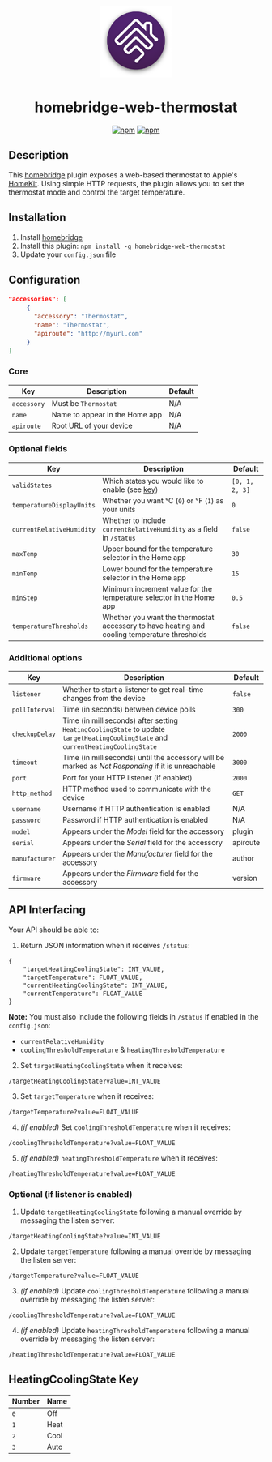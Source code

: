 <p align="center">
  <a href="https://github.com/homebridge/homebridge"><img src="https://raw.githubusercontent.com/homebridge/branding/master/logos/homebridge-color-round-stylized.png" height="140"></a>
</p>

<span align="center">

# homebridge-web-thermostat

[![npm](https://img.shields.io/npm/v/homebridge-web-thermostat.svg)](https://www.npmjs.com/package/homebridge-web-thermostat) [![npm](https://img.shields.io/npm/dt/homebridge-web-thermostat.svg)](https://www.npmjs.com/package/homebridge-web-thermostat)

</span>

## Description

This [homebridge](https://github.com/homebridge/homebridge) plugin exposes a web-based thermostat to Apple's [HomeKit](http://www.apple.com/ios/home/). Using simple HTTP requests, the plugin allows you to set the thermostat mode and control the target temperature.

## Installation

1. Install [homebridge](https://github.com/homebridge/homebridge#installation)
2. Install this plugin: `npm install -g homebridge-web-thermostat`
3. Update your `config.json` file

## Configuration

```json
"accessories": [
     {
       "accessory": "Thermostat",
       "name": "Thermostat",
       "apiroute": "http://myurl.com"
     }
]
```

### Core
| Key | Description | Default |
| --- | --- | --- |
| `accessory` | Must be `Thermostat` | N/A |
| `name` | Name to appear in the Home app | N/A |
| `apiroute` | Root URL of your device | N/A |

### Optional fields
| Key | Description | Default |
| --- | --- | --- |
| `validStates` | Which states you would like to enable (see [key](#heatingcoolingstate-key)) | `[0, 1, 2, 3]` |
| `temperatureDisplayUnits` | Whether you want °C (`0`) or °F (`1`) as your units | `0` |
| `currentRelativeHumidity` | Whether to include `currentRelativeHumidity` as a field in `/status` | `false` |
| `maxTemp` | Upper bound for the temperature selector in the Home app | `30` |
| `minTemp` | Lower bound for the temperature selector in the Home app | `15` |
| `minStep` | Minimum increment value for the temperature selector in the Home app | `0.5` |
| `temperatureThresholds` | Whether you want the thermostat accessory to have heating and cooling temperature thresholds | `false` |

### Additional options
| Key | Description | Default |
| --- | --- | --- |
| `listener` | Whether to start a listener to get real-time changes from the device | `false` |
| `pollInterval` | Time (in seconds) between device polls | `300` |
| `checkupDelay` | Time (in milliseconds) after setting `HeatingCoolingState` to update `targetHeatingCoolingState` and `currentHeatingCoolingState` | `2000` |
| `timeout` | Time (in milliseconds) until the accessory will be marked as _Not Responding_ if it is unreachable | `3000` |
| `port` | Port for your HTTP listener (if enabled) | `2000` |
| `http_method` | HTTP method used to communicate with the device | `GET` |
| `username` | Username if HTTP authentication is enabled | N/A |
| `password` | Password if HTTP authentication is enabled | N/A |
| `model` | Appears under the _Model_ field for the accessory | plugin |
| `serial` | Appears under the _Serial_ field for the accessory | apiroute |
| `manufacturer` | Appears under the _Manufacturer_ field for the accessory | author |
| `firmware` | Appears under the _Firmware_ field for the accessory | version |

## API Interfacing

Your API should be able to:

1. Return JSON information when it receives `/status`:
```
{
    "targetHeatingCoolingState": INT_VALUE,
    "targetTemperature": FLOAT_VALUE,
    "currentHeatingCoolingState": INT_VALUE,
    "currentTemperature": FLOAT_VALUE
}
```

**Note:** You must also include the following fields in `/status` if enabled in the `config.json`:

- `currentRelativeHumidity`
- `coolingThresholdTemperature` & `heatingThresholdTemperature`

2. Set `targetHeatingCoolingState` when it receives:
```
/targetHeatingCoolingState?value=INT_VALUE
```

3. Set `targetTemperature` when it receives:
```
/targetTemperature?value=FLOAT_VALUE
```

4. _(if enabled)_ Set `coolingThresholdTemperature` when it receives:
```
/coolingThresholdTemperature?value=FLOAT_VALUE
```

5. _(if enabled)_ `heatingThresholdTemperature` when it receives:
```
/heatingThresholdTemperature?value=FLOAT_VALUE
```

### Optional (if listener is enabled)

1. Update `targetHeatingCoolingState` following a manual override by messaging the listen server:
```
/targetHeatingCoolingState?value=INT_VALUE
```

2. Update `targetTemperature` following a manual override by messaging the listen server:
```
/targetTemperature?value=FLOAT_VALUE
```

3. _(if enabled)_ Update `coolingThresholdTemperature` following a manual override by messaging the listen server:
```
/coolingThresholdTemperature?value=FLOAT_VALUE
```

4. _(if enabled)_ Update `heatingThresholdTemperature` following a manual override by messaging the listen server:
```
/heatingThresholdTemperature?value=FLOAT_VALUE
```

## HeatingCoolingState Key

| Number | Name |
| --- | --- |
| `0` | Off |
| `1` | Heat |
| `2` | Cool |
| `3` | Auto |
